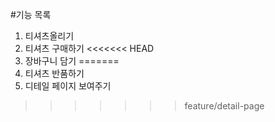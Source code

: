 #기능 목록
1. 티셔츠올리기
2. 티셔츠 구매하기
<<<<<<< HEAD
3. 장바구니 담기
=======
3. 티셔츠 반품하기
4. 디테일 페이지 보여주기
>>>>>>> feature/detail-page

